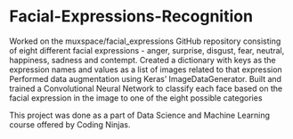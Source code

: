 # Facial-Expressions-Recognition
Worked on the muxspace/facial_expressions GitHub repository consisting of eight different facial expressions - anger, surprise, disgust, fear, neutral, happiness, sadness and contempt. Created a dictionary with keys as the expression names and values as a list of images related to that expression
Performed data augmentation using Keras’ ImageDataGenerator. Built and trained a Convolutional Neural Network to classify each face based on the facial expression in the image to one of the eight possible categories

This project was done as a part of Data Science and Machine Learning course offered by Coding Ninjas.

